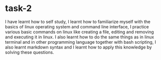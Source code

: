 # task-2
 I have learnt how to self study, I learnt how to familiarize myself with the basics of linux operating system and command line interface, I practice various basic commands on linux like creating a file, editing and removing and executing it in linux. I also learnt how to do the same things as in linux terminal and in other programming language together with bash scripting, I also learnt markdown syntax and I learnt how to apply this knowledge by solving these questions.
